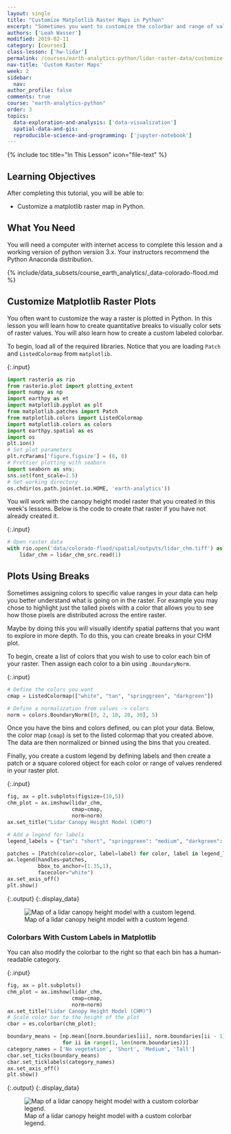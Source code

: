 ```yaml
---
layout: single
title: "Customize Matplotlib Raster Maps in Python"
excerpt: "Sometimes you want to customize the colorbar and range of values plotted in a raster map. Learn how to create breaks to plot rasters in Python."
authors: ['Leah Wasser']
modified: 2019-02-11
category: [courses]
class-lesson: ['hw-lidar']
permalink: /courses/earth-analytics-python/lidar-raster-data/customize-matplotlib-raster-maps/
nav-title: 'Custom Raster Maps'
week: 2
sidebar:
  nav:
author_profile: false
comments: true
course: "earth-analytics-python"
order: 3
topics:
  data-exploration-and-analysis: ['data-visualization']
  spatial-data-and-gis:
  reproducible-science-and-programming: ['jupyter-notebook']
---
```


{% include toc title="In This Lesson" icon="file-text" %}

<div class='notice--success' markdown="1">

## <i class="fa fa-graduation-cap" aria-hidden="true"></i> Learning Objectives

After completing this tutorial, you will be able to:
* Customize a matplotlib raster map in Python.

## <i class="fa fa-check-square-o fa-2" aria-hidden="true"></i> What You Need

You will need a computer with internet access to complete this lesson and a working version of python version 3.x.
Your instructors recommend the Python Anaconda distribution. 

{% include/data_subsets/course_earth_analytics/_data-colorado-flood.md %}

</div>

## Customize Matplotlib Raster Plots

You often want to customize the way a raster is plotted in Python. In this lesson you will learn how to create quantitative breaks to visually color sets of raster values. You will also learn how to create a custom labeled colorbar. 

To begin, load all of the required libraries. Notice that you are loading `Patch` and `ListedColormap` from `matplotlib`.

{:.input}
```python
import rasterio as rio
from rasterio.plot import plotting_extent
import numpy as np
import earthpy as et
import matplotlib.pyplot as plt
from matplotlib.patches import Patch
from matplotlib.colors import ListedColormap
import matplotlib.colors as colors
import earthpy.spatial as es
import os
plt.ion()
# Set plot parameters
plt.rcParams['figure.figsize'] = (8, 8)
# Prettier plotting with seaborn
import seaborn as sns; 
sns.set(font_scale=1.5)
# Set working directory
os.chdir(os.path.join(et.io.HOME, 'earth-analytics'))
```

You will work with the canopy height model raster that you created in this week's lessons. Below is the code to create that raster if you have not already created it. 

{:.input}
```python
# Open raster data
with rio.open('data/colorado-flood/spatial/outputs/lidar_chm.tiff') as lidar_chm_src:
    lidar_chm = lidar_chm_src.read(1)
```


## Plots Using Breaks

Sometimes assigning colors to specific value ranges in your data can help you 
better understand what is going on in the raster. For example you may chose to highlight 
just the talled pixels with a color that allows you to see how those pixels are distributed 
across the entire raster. 

Maybe by doing this you will visually identify spatial patterns that you want  
to explore in more depth. To do this, you can create breaks in your CHM plot.

To begin, create a list of colors that you wish to use to color each bin of your raster.
Then assign each color to a bin using `.BoundaryNorm`.

{:.input}
```python
# Define the colors you want
cmap = ListedColormap(["white", "tan", "springgreen", "darkgreen"])

# Define a normalization from values -> colors
norm = colors.BoundaryNorm([0, 2, 10, 20, 30], 5)
```

Once you have the bins and colors defined, ou can plot your data. 
Below, the color map (`cmap`) is set to the listed colormap that you created above. 
The data are then normalized or binned using the bins that you created.

Finally, you create a custom legend by defining labels and then create a patch or a square colored object for each color or range of values rendered in your raster plot.

{:.input}
```python
fig, ax = plt.subplots(figsize=(10,5))
chm_plot = ax.imshow(lidar_chm, 
                     cmap=cmap, 
                     norm=norm)
ax.set_title("Lidar Canopy Height Model (CHM)")

# Add a legend for labels
legend_labels = {"tan": "short", "springgreen": "medium", "darkgreen": "tall"}

patches = [Patch(color=color, label=label) for color, label in legend_labels.items()]
ax.legend(handles=patches, 
          bbox_to_anchor=(1.35,1), 
          facecolor="white")
ax.set_axis_off()
plt.show()
```

{:.output}
{:.display_data}

<figure>

<img src = "/home/jovyan/eds-lessons-website/images/courses/earth-analytics-python/02-intro-to-lidar-and-raster/interactive-maps/2018-02-05-maps03-customize-matplotlib-colorbars-raster_9_0.png" alt = "Map of a lidar canopy height model with a custom legend.">
<figcaption>Map of a lidar canopy height model with a custom legend.</figcaption>

</figure>




### Colorbars With Custom Labels in Matplotlib
You can also modify the colorbar to the right so that each bin has a human-readable category.

{:.input}
```python
fig, ax = plt.subplots()
chm_plot = ax.imshow(lidar_chm, 
                     cmap=cmap, 
                     norm=norm)
ax.set_title("Lidar Canopy Height Model (CHM)")
# Scale color bar to the height of the plot
cbar = es.colorbar(chm_plot);

boundary_means = [np.mean([norm.boundaries[ii], norm.boundaries[ii - 1]])
                  for ii in range(1, len(norm.boundaries))]
category_names = ['No vegetation', 'Short', 'Medium', 'Tall']
cbar.set_ticks(boundary_means)
cbar.set_ticklabels(category_names)
ax.set_axis_off()
plt.show()
```

{:.output}
{:.display_data}

<figure>

<img src = "/home/jovyan/eds-lessons-website/images/courses/earth-analytics-python/02-intro-to-lidar-and-raster/interactive-maps/2018-02-05-maps03-customize-matplotlib-colorbars-raster_11_0.png" alt = "Map of a lidar canopy height model with a custom colorbar legend.">
<figcaption>Map of a lidar canopy height model with a custom colorbar legend.</figcaption>

</figure>



